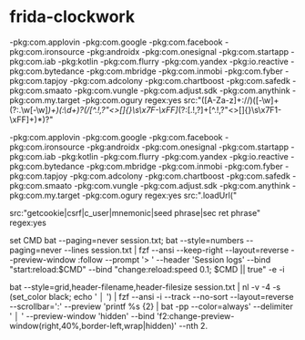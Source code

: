 # frida-clockwork

 -pkg:com.applovin -pkg:com.google  -pkg:com.facebook -pkg:com.ironsource -pkg:androidx -pkg:com.onesignal -pkg:com.startapp -pkg:com.iab -pkg:kotlin -pkg:com.flurry -pkg:com.yandex -pkg:io.reactive -pkg:com.bytedance -pkg:com.mbridge -pkg:com.inmobi -pkg:com.fyber -pkg:com.tapjoy -pkg:com.adcolony -pkg:com.chartboost -pkg:com.safedk -pkg:com.smaato -pkg:com.vungle -pkg:com.adjust.sdk -pkg:com.anythink -pkg:com.my.target -pkg:com.ogury regex:yes src:"([A-Za-z]+://)([-\w]+(?:\.\w[-\w]*)+)(:\d+)?(/[^.!,?"<>\[\]{}\s\x7F-\xFF]*(?:[.!,?]+[^.!,?"<>\[\]{}\s\x7F1-\xFF]+)*)?"

 -pkg:com.applovin -pkg:com.google  -pkg:com.facebook -pkg:com.ironsource -pkg:androidx -pkg:com.onesignal -pkg:com.startapp -pkg:com.iab -pkg:kotlin -pkg:com.flurry -pkg:com.yandex -pkg:io.reactive -pkg:com.bytedance -pkg:com.mbridge -pkg:com.inmobi -pkg:com.fyber -pkg:com.tapjoy -pkg:com.adcolony -pkg:com.chartboost -pkg:com.safedk -pkg:com.smaato -pkg:com.vungle -pkg:com.adjust.sdk -pkg:com.anythink -pkg:com.my.target -pkg:com.ogury regex:yes src:"\.loadUrl\("

src:"getcookie|csrf|c_user|mnemonic|seed phrase|sec ret phrase" regex:yes

set CMD bat --paging=never session.txt;  bat --style=numbers --paging=never --lines session.txt | fzf --ansi --keep-right  --layout=reverse --preview-window :follow --prompt '> ' --header 'Session logs' --bind "start:reload:$CMD" --bind "change:reload:speed 0.1; $CMD || true" -e -i

bat --style=grid,header-filename,header-filesize session.txt | nl -v -4 -s (set_color black; echo ' │ ') | fzf --ansi -i --track --no-sort --layout=reverse --scrollbar=':' --preview 'printf %s {2} | bat -pp --color=always' --delimiter ' │ ' --preview-window 'hidden' --bind 'f2:change-preview-window(right,40%,border-left,wrap|hidden)' --nth 2.
